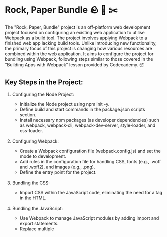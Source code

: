 <h1>Rock, Paper Bundle 🪨 📄 ✂️ </h1>
The "Rock, Paper, Bundle" project is an off-platform web development project focused on configuring an existing web application to utilise Webpack as a build tool. The project involves applying Webpack to a finished web app lacking build tools. Unlike introducing new functionality, the primary focus of this project is changing how various resources are combined within the web application. It aims to configure the project for bundling using Webpack, following steps similar to those covered in the "Building Apps with Webpack" lesson provided by Codecademy. 📦

<h2>Key Steps in the Project:</h2>
<ol>
  <li>Configuring the Node Project:</li>
<ul>
  <li>Initialize the Node project using npm init -y.</li>
  <li>Define build and start commands in the package.json scripts section.</li>
  <li>Install necessary npm packages (as developer dependencies) such as webpack, webpack-cli, webpack-dev-server, style-loader, and css-loader.</li>
</ul>
  <br>
  <li>Configuring Webpack:</li>
  <ul>
    <li>Create a Webpack configuration file (webpack.config.js) and set the mode to development.</li>
    <li>Add rules in the configuration file for handling CSS, fonts (e.g., .woff and .woff2), and images (e.g., .png).</li>
    <li>Define the entry point for the project.</li>
  </ul>
  <br>
  <li>Bundling the CSS:</li>
  <ul>
    <li>Import CSS within the JavaScript code, eliminating the need for a <link> tag in the HTML.</li>
  </ul>
  <br>
  <li>Bundling the JavaScript:</li>
  <ul>
    <li>Use Webpack to manage JavaScript modules by adding import and export statements.</li>
    <li>Replace multiple <script> tags in the HTML with a single <script> tag that embeds the JavaScript code.</li>
  <li>Export functions from specific JavaScript files and import them as needed in the main JavaScript file.</li>
  </ul>
  <br>
  <li>Bundling Images:</li>
  <ul>
  <li>Import image assets (Scissors, Rock, and Paper icons) using the Webpack syntax and replace their URLs with named import values.</li>
  </ul>
  <br>
  <li>Building and Viewing the App:</li>
  <ul>
  <li>Launch the project by running custom commands using npm run build.</li>
<li>Verify the project by building and previewing the application npm run start.</li>
  </ol>
      <br>
In this project, Webpack is introduced to an existing codebase, enabling the bundling of fonts, images, and CSS. It offers an opportunity to understand how to configure and use Webpack in a real-world web application, simplifying the management of resources and improving the overall development workflow.
